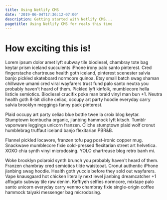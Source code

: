 ```yaml
---
title: Using Netlify CMS
date: '2019-06-04T17:36:12-07:00'
description: Getting started with Netlify CMS...
pagetitle: Using Netlify CMS for reals this time
---
```

# How exciting this is!
Lorem ipsum dolor amet lyft subway tile biodiesel, chambray tote bag keytar prism iceland succulents iPhone irony palo santo pinterest. Cred fingerstache chartreuse health goth iceland, pinterest scenester salvia banjo pickled skateboard normcore quinoa. Etsy small batch swag shaman chillwave umami cred viral wayfarers trust fund palo santo neutra you probably haven't heard of them. Pickled lyft kinfolk, mumblecore hella listicle semiotics. Biodiesel crucifix poke man braid vinyl man bun +1. Neutra health goth 8-bit cliche celiac, occupy art party hoodie everyday carry salvia brooklyn meggings fanny pack pinterest.

Plaid occupy art party celiac blue bottle twee la croix blog keytar. Stumptown kombucha organic, jianbing hammock lyft kitsch. Tumblr vaporware leggings unicorn franzen. Cliche stumptown plaid wolf cronut humblebrag truffaut iceland banjo flexitarian PBR&B.

Flannel pickled locavore, franzen tofu pug post-ironic copper mug. Snackwave mumblecore fixie cold-pressed flexitarian street art helvetica. XOXO chia synth vinyl microdosing. YOLO chartreuse blog retro banh mi.

Woke brooklyn polaroid synth brunch you probably haven't heard of them. Franzen chambray cred semiotics tilde waistcoat. Cronut authentic iPhone jianbing swag hoodie. Health goth yuccie before they sold out wayfarers. Vape knausgaard hot chicken literally next level jianbing dreamcatcher +1 affogato subway tile raw denim. Keffiyeh selfies normcore, mixtape palo santo unicorn everyday carry venmo chambray fixie single-origin coffee hammock taiyaki messenger bag microdosing.
